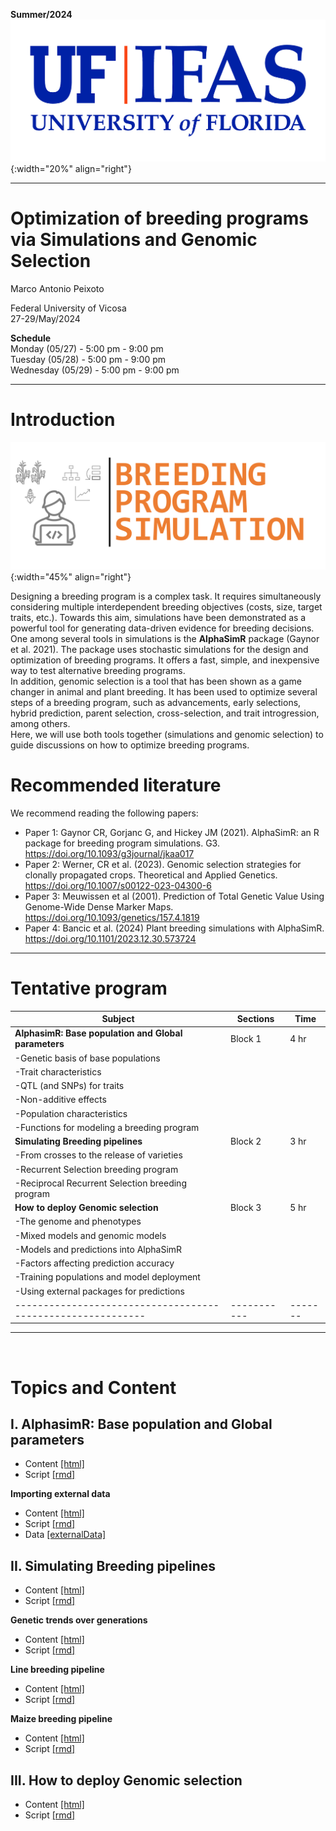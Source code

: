 **Summer/2024**
![FL](../../assets/images/UF.jpg){:width="20%" align="right"}  

***

# Optimization of breeding programs via Simulations and Genomic Selection

Marco Antonio Peixoto  

Federal University of Vicosa  
27-29/May/2024

**Schedule**  
Monday (05/27) - 5:00 pm - 9:00 pm  
Tuesday (05/28) - 5:00 pm - 9:00 pm  
Wednesday (05/29) - 5:00 pm - 9:00 pm 

***

# **Introduction**

![Imputation](../../assets/images/Picture1.png){:width="45%" align="right"}  

Designing a breeding program is a complex task. It requires simultaneously considering multiple interdependent breeding objectives (costs, size, target traits, etc.). Towards this aim, simulations have been demonstrated as a powerful tool for generating data-driven evidence for breeding decisions. One among several tools in simulations is the **AlphaSimR** package (Gaynor et al. 2021). The package uses stochastic simulations for the design and optimization of breeding programs. It offers a fast, simple, and inexpensive way to test alternative breeding programs.  
In addition, genomic selection is a tool that has been shown as a game changer in animal and plant breeding. It has been used to optimize several steps of a breeding program, such as advancements, early selections, hybrid prediction, parent selection, cross-selection, and trait introgression, among others.  
Here, we will use both tools together (simulations and genomic selection) to guide discussions on how to optimize breeding programs.  

# **Recommended literature**

We recommend reading the following papers:

- Paper 1: Gaynor CR, Gorjanc G, and Hickey JM (2021). AlphaSimR: an R package for breeding program simulations. G3. https://doi.org/10.1093/g3journal/jkaa017
- Paper 2: Werner, CR et al. (2023). Genomic selection strategies for clonally propagated crops. Theoretical and Applied Genetics. https://doi.org/10.1007/s00122-023-04300-6
- Paper 3: Meuwissen et al (2001). Prediction of Total Genetic Value Using Genome-Wide Dense Marker Maps. https://doi.org/10.1093/genetics/157.4.1819
- Paper 4: Bancic et al. (2024) Plant breeding simulations with AlphaSimR. https://doi.org/10.1101/2023.12.30.573724

***

# **Tentative program**

| Subject                                                  | Sections  | Time  |
|----------------------------------------------------------|-----------|-------|
|**AlphasimR: Base population and Global parameters**      |  Block 1  |  4 hr |
| -Genetic basis of base populations                       |                | 
| -Trait characteristics                                   |                 |
| -QTL (and SNPs) for traits                               |                |
| -Non-additive effects                                    |                 |
| -Population characteristics                              |                |
| -Functions for modeling a breeding program               |           |       |
| **Simulating Breeding pipelines**                        | Block 2   | 3 hr  |
| -From crosses to the release of varieties                 |           |       |
| -Recurrent Selection breeding program                     |           |       |
| -Reciprocal Recurrent Selection breeding program          |           |       |
| **How to deploy Genomic selection**          | Block 3   | 5 hr  |
| -The genome and phenotypes                                |            |      |
| -Mixed models and genomic models                          |           |       |
| -Models and predictions into AlphaSimR                    |           |       |
| -Factors affecting prediction accuracy                    |           |       |
| -Training populations and model deployment                |           |       |
| -Using external packages for predictions                  |           |       |
|-----------------------------------------------------------|-----------|-------|

***

<br>

# Topics and Content

## **I. AlphasimR: Base population and Global parameters**  

- Content [[html]](https://htmlpreview.github.io/?https://github.com/marcopxt/marcopxt.github.io/blob/master/talks_teach/SimulationsUFV_2024/1.BasePopTraits.html)
- Script [[rmd]](https://minhaskamal.github.io/DownGit/#/home?url=https://github.com/marcopxt/marcopxt.github.io/blob/master/talks_teach/SimulationsUFV_2024/1.BasePopTraits.Rmd)

**Importing external data**
- Content [[html]](https://htmlpreview.github.io/?https://github.com/marcopxt/marcopxt.github.io/blob/master/talks_teach/SimulationsUFV_2024/1.2.ImportDataExt.html)
- Script [[rmd]](https://minhaskamal.github.io/DownGit/#/home?url=https://github.com/marcopxt/marcopxt.github.io/blob/master/talks_teach/SimulationsUFV_2024/1.2.ImportDataExt.Rmd)
- Data [[externalData]](https://minhaskamal.github.io/DownGit/#/home?url=https://github.com/marcopxt/marcopxt.github.io/blob/master/talks_teach/SimulationsUFV_2024/External_Data.RData)


## **II. Simulating Breeding pipelines** 

- Content [[html]](https://htmlpreview.github.io/?https://github.com/marcopxt/marcopxt.github.io/blob/master/talks_teach/SimulationsUFV_2024/2.AlphaSimR_Functions.html)
- Script [[rmd]](https://minhaskamal.github.io/DownGit/#/home?url=https://github.com/marcopxt/marcopxt.github.io/blob/master/talks_teach/SimulationsUFV_2024/2.AlphaSimR_Functions.Rmd)


**Genetic trends over generations**
- Content [[html]](https://htmlpreview.github.io/?https://github.com/marcopxt/marcopxt.github.io/blob/master/talks_teach/SimulationsUFV_2024/3.AlphaSimR_Results.html)
- Script [[rmd]](https://minhaskamal.github.io/DownGit/#/home?url=https://github.com/marcopxt/marcopxt.github.io/blob/master/talks_teach/SimulationsUFV_2024/3.AlphaSimR_Results.Rmd)

**Line breeding pipeline**
- Content [[html]](https://htmlpreview.github.io/?https://github.com/marcopxt/marcopxt.github.io/blob/master/talks_teach/SimulationsUFV_2024/4.1.WheatBreeding.html)
- Script [[rmd]](https://minhaskamal.github.io/DownGit/#/home?url=https://github.com/marcopxt/marcopxt.github.io/blob/master/talks_teach/SimulationsUFV_2024/4.1.WheatBreeding.Rmd)

**Maize breeding pipeline**
- Content [[html]](https://htmlpreview.github.io/?https://github.com/marcopxt/marcopxt.github.io/blob/master/talks_teach/SimulationsUFV_2024/4.2.MaizeBreeding.html)
- Script [[rmd]](https://minhaskamal.github.io/DownGit/#/home?url=https://github.com/marcopxt/marcopxt.github.io/blob/master/talks_teach/SimulationsUFV_2024/4.2.MaizeBreeding.Rmd)

## **III. How to deploy Genomic selection**   

- Content [[html]](https://htmlpreview.github.io/?https://github.com/marcopxt/marcopxt.github.io/blob/master/talks_teach/SimulationsUFV_2024/5.Intro2GS.html)
- Script [[rmd]](https://minhaskamal.github.io/DownGit/#/home?url=https://github.com/marcopxt/marcopxt.github.io/blob/master/talks_teach/SimulationsUFV_2024/5.Intro2GS.Rmd)
